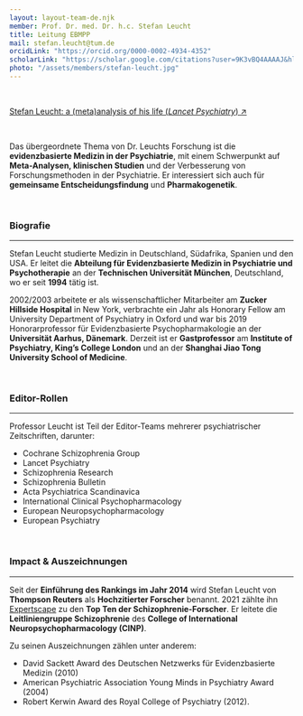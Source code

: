```yaml
---
layout: layout-team-de.njk
member: Prof. Dr. med. Dr. h.c. Stefan Leucht
title: Leitung EBMPP
mail: stefan.leucht@tum.de
orcidLink: "https://orcid.org/0000-0002-4934-4352"
scholarLink: "https://scholar.google.com/citations?user=9K3vBQ4AAAAJ&hl=en&oi=ao"
photo: "/assets/members/stefan-leucht.jpg"
---
```



<br>

[Stefan Leucht: a (meta)analysis of his life (_Lancet Psychiatry_) ↗](/assets/docs/lancet.pdf)

<br>

Das übergeordnete Thema von Dr. Leuchts Forschung ist die **evidenzbasierte Medizin in der Psychiatrie**, mit einem Schwerpunkt auf **Meta-Analysen, klinischen Studien** und der Verbesserung von Forschungsmethoden in der Psychiatrie. Er interessiert sich auch für **gemeinsame Entscheidungsfindung** und **Pharmakogenetik**.

<br>

### Biografie
---

Stefan Leucht studierte Medizin in Deutschland, Südafrika, Spanien und den USA. Er leitet die **Abteilung für Evidenzbasierte Medizin in Psychiatrie und Psychotherapie** an der **Technischen Universität München**, Deutschland, wo er seit **1994** tätig ist.

2002/2003 arbeitete er als wissenschaftlicher Mitarbeiter am **Zucker Hillside Hospital** in New York, verbrachte ein Jahr als Honorary Fellow am University Department of Psychiatry in Oxford und war bis 2019 Honorarprofessor für Evidenzbasierte Psychopharmakologie an der **Universität Aarhus, Dänemark**. Derzeit ist er **Gastprofessor** am **Institute of Psychiatry, King’s College London** und an der **Shanghai Jiao Tong University School of Medicine**.

<br>

### Editor-Rollen
---

Professor Leucht ist Teil der Editor-Teams mehrerer psychiatrischer Zeitschriften, darunter:

- Cochrane Schizophrenia Group
- Lancet Psychiatry
- Schizophrenia Research
- Schizophrenia Bulletin
- Acta Psychiatrica Scandinavica
- International Clinical Psychopharmacology
- European Neuropsychopharmacology
- European Psychiatry

<br>

### Impact & Auszeichnungen
---

Seit der **Einführung des Rankings im Jahr 2014** wird Stefan Leucht von **Thompson Reuters** als **Hochzitierter Forscher** benannt. 2021 zählte ihn [Expertscape](http://expertscape.com/ex/schizophrenia) zu den **Top Ten der Schizophrenie-Forscher**. Er leitete die **Leitliniengruppe Schizophrenie** des **College of International Neuropsychopharmacology (CINP)**.

Zu seinen Auszeichnungen zählen unter anderem:

- David Sackett Award des Deutschen Netzwerks für Evidenzbasierte Medizin (2010)
- American Psychiatric Association Young Minds in Psychiatry Award (2004)
- Robert Kerwin Award des Royal College of Psychiatry (2012).
